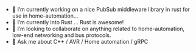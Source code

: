 - 🔭 I’m currently working on a nice PubSub middleware library in rust for use in home-automation...
- 🌱 I’m currently into Rust ... Rust is awesome!
- 👯 I’m looking to collaborate on anything related to home-automation, low-end networking and bus protocols.
- 💬 Ask me about C++ / AVR / Home automation / gRPC
